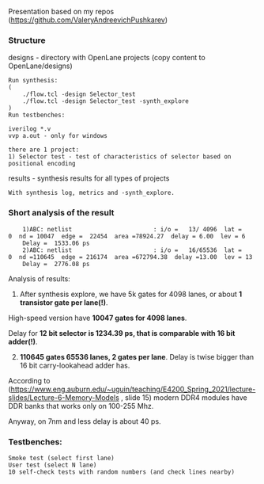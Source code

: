 Presentation based on my repos (https://github.com/ValeryAndreevichPushkarev)

### Structure


designs - directory with OpenLane projects (copy content to OpenLane/designs)

	Run synthesis:
	(
		./flow.tcl -design Selector_test
		./flow.tcl -design Selector_test -synth_explore 
	)
	Run testbenches:

	iverilog *.v
	vvp a.out - only for windows

	there are 1 project:
	1) Selector test - test of characteristics of selector based on positional encoding


results - synthesis results for all types of projects

	With synthesis log, metrics and -synth_explore.
### Short analysis of the result

		1)ABC: netlist                       : i/o =   13/ 4096  lat =    0  nd = 10047  edge =  22454  area =78924.27  delay = 6.00  lev = 6
		Delay =  1533.06 ps 
		2)ABC: netlist                       : i/o =   16/65536  lat =    0  nd =110645  edge = 216174  area =672794.38  delay =13.00  lev = 13
		Delay =  2776.08 ps

Analysis of results:
1) After synthesis explore, we have 5k gates for 4098 lanes, or about **1 transistor gate per lane(!)**.

High-speed version have **10047 gates for 4098 lanes**.

Delay for **12 bit selector is 1234.39 ps, that is comparable with 16 bit adder(!)**.

2) **110645 gates 65536 lanes, 2 gates per lane**. Delay is twise bigger than 16 bit carry-lookahead adder has.

According to (https://www.eng.auburn.edu/~uguin/teaching/E4200_Spring_2021/lecture-slides/Lecture-6-Memory-Models , slide 15) modern DDR4 modules have DDR banks that works only on 100-255 Mhz.

Anyway, on 7nm and less delay is about 40 ps.
    

### Testbenches:
	Smoke test (select first lane)
  	User test (select N lane)
	10 self-check tests with random numbers (and check lines nearby)
